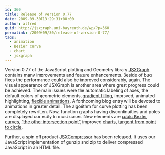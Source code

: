```yaml
---
id: 360
title: Release of version 0.77
date: 2009-09-30T13:29:31+00:00
author: alfred
guid: http://jsxgraph.uni-bayreuth.de/wp/?p=360
permalink: /2009/09/30/release-of-version-0-77/
tags:
  - animation
  - Bezier curve
  - chart
  - jsxgraph
---
```

Version 0.77 of the JavaScript plotting and Geometry library [JSXGraph](http://jsxgraph.org) contains many improvements and feature enhancements. Beside of bug fixes the performance could also be improved considerably, again. The visual appearance of JSXGraph is another area where great progress could be achieved. The main issues were the automatic labeling of axes, the default colors of geometric elements, [gradient filling](/wiki/index.php/The_HSV_color_scheme), improved, animated highlighting, [flexible animations](/wiki/index.php/Animations). A forthcoming blog entry will be devoted to animations in greater detail. The algorithm for curve plotting has been completely rewritten. Now, function graphs having discontinuities and poles are displayed correctly in most cases. New elements are [cubic Bezier curves](/wiki/index.php/Bezier_curves), [&#8220;the other intersection point&#8221;](/wiki/index.php/Circum_circles_of_subtriangles), improved [charts](/wiki/index.php/Category:Charts), [tangent from point to circle](/wiki/index.php/Tangents_on_circle).
  
Further, a spin off product [JSXCompressor](/wp/2009/09/29/jsxcompressor-zlib-compressed-javascript-code/) has been released. It uses our JavaScript implementation of gunzip and zip to deliver compressed JavaScript in an HTML file.